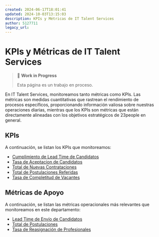 ```yaml
---
created: 2024-06-17T18:01:41
updated: 2024-10-03T13:15:03
description: KPIs y Métricas de IT Talent Services
author: 5127711
legacy_url: 
---
```


# KPIs y Métricas de IT Talent Services

> 🚧 **Work in Progress**
>
> Esta página es un trabajo en proceso.

En IT Talent Services, monitoreamos tanto métricas como KPIs. Las métricas son medidas cuantitativas que rastrean el rendimiento de procesos específicos, proporcionando información valiosa sobre nuestras operaciones diarias, mientras que los KPIs son métricas que están directamente alineadas con los objetivos estratégicos de 23people en general.

## KPIs

A continuación, se listan los KPIs que monitoreamos:

* [Cumplimiento de Lead Time de Candidatos](kpis/cumplimiento-lead-time-candidatos)
* [Tasa de Aceptacion de Candidatos](tasa-aceptacion-candidatos)
* [Total de Nuevas Contrataciones](total-nuevas-contrataciones)
* [Total de Postulaciones Referidas](total-postulaciones-referidas)
* [Tasa de Completitud de Vacantes](tasa-completitud-vacantes)

## Métricas de Apoyo

A continuación, se listan las métricas operacionales más relevantes que monitoreamos en este departamento:

* [Lead Time de Envío de Candidatos](metrics/lead-time-candidatos)
* [Total de Postulaciones](total-postulaciones)
* [Tasa de Reasignación de Profesionales](tasa-reasignacion)

